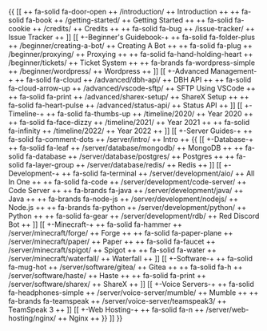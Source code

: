 {{
[[
++ fa-solid fa-door-open ++ /introduction/ ++ Introduction ++
++ fa-solid fa-book ++ /getting-started/ ++ Getting Started ++
++ fa-solid fa-cookie ++ /credits/ ++ Credits ++
++ fa-solid fa-bug ++ /issue-tracker/ ++ Issue Tracker ++
]]
[[ +-Beginner's Guidebook-+
++ fa-solid fa-folder-plus ++ /beginner/creating-a-bot/ ++ Creating A Bot ++
++ fa-solid fa-plug ++ /beginner/proxying/ ++ Proxying ++
++ fa-solid fa-hand-holding-heart ++ /beginner/tickets/ ++ Ticket System ++
++ fa-brands fa-wordpress-simple ++ /beginner/wordpress/ ++ Wordpress ++
]]
[[ +-Advanced Management-+
++ fa-solid fa-cloud ++ /advanced/dbh-api/ ++ DBH API ++
++ fa-solid fa-cloud-arrow-up ++ /advanced/vscode-sftp/ ++ SFTP Using VSCode ++
++ fa-solid fa-print ++ /advanced/sharex-setup/ ++ ShareX Setup ++
++ fa-solid fa-heart-pulse ++ /advanced/status-api/ ++ Status API ++ 
]]
[[ +-Timeline-+
++ fa-solid fa-thumbs-up ++ /timeline/2020/ ++ Year 2020 ++
++ fa-solid fa-face-dizzy ++ /timeline/2021/ ++ Year 2021 ++
++ fa-solid fa-infinity ++ /timeline/2022/ ++ Year 2022 ++
]]
[[ +-Server Guides-+
++ fa-solid fa-comment-dots ++ /server/intro/ ++ Intro ++
{{
[[ +-Database-+
++ fa-solid fa-leaf ++ /server/database/mongodb/ ++ MongoDB ++
++ fa-solid fa-database ++ /server/database/postgres/ ++ Postgres ++
++ fa-solid fa-layer-group ++ /server/database/redis/ ++ Redis ++
]]
[[ +-Development-+
++ fa-solid fa-terminal ++ /server/development/aio/ ++ All In One ++
++ fa-solid fa-code ++ /server/development/code-server/ ++ Code Server ++
++ fa-brands fa-java ++ /server/development/java/ ++ Java ++
++ fa-brands fa-node-js ++ /server/development/nodejs/ ++ Node.js ++
++ fa-brands fa-python ++ /server/development/python/ ++ Python ++
++ fa-solid fa-gear ++ /server/development/rdb/ ++ Red Discord Bot ++
]]
[[ +-Minecraft-+
++ fa-solid fa-hammer ++ /server/minecraft/forge/ ++ Forge ++
++ fa-solid fa-paper-plane ++ /server/minecraft/paper/ ++ Paper ++
++ fa-solid fa-faucet ++ /server/minecraft/spigot/ ++ Spigot ++
++ fa-solid fa-water ++ /server/minecraft/waterfall/ ++ Waterfall ++
]]
[[ +-Software-+
++ fa-solid fa-mug-hot ++ /server/software/gitea/ ++ Gitea ++
++ fa-solid fa-h ++ /server/software/haste/ ++ Haste ++
++ fa-solid fa-print ++ /server/software/sharex/ ++ ShareX ++
]]
[[ +-Voice Servers-+
++ fa-solid fa-headphones-simple ++ /server/voice-server/mumble/ ++ Mumble ++
++ fa-brands fa-teamspeak ++ /server/voice-server/teamspeak3/ ++ TeamSpeak 3 ++
]]
[[ +-Web Hosting-+
++ fa-solid fa-n ++ /server/web-hosting/nginx/ ++ Nginx ++
}}
]]
}}
